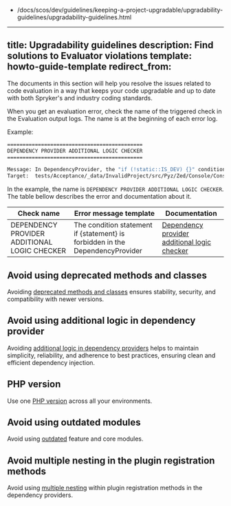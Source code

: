   - /docs/scos/dev/guidelines/keeping-a-project-upgradable/upgradability-guidelines/upgradability-guidelines.html
---
title: Upgradability guidelines
description: Find solutions to Evaluator violations
template: howto-guide-template
redirect_from:
---

The documents in this section will help you resolve the issues related to code evaluation in a way that keeps your code upgradable and up to date with both Spryker's and industry coding standards.

When you get an evaluation error, check the name of the triggered check in the Evaluation output logs. The name is at the beginning of each error log.

Example:
```bash
============================================
DEPENDENCY PROVIDER ADDITIONAL LOGIC CHECKER
============================================

Message: In DependencyProvider, the "if (!static::IS_DEV) {}" conditional statement is forbidden.
Target:  tests/Acceptance/_data/InvalidProject/src/Pyz/Zed/Console/ConsoleDependencyProvider.php
```

In the example, the name is `DEPENDENCY PROVIDER ADDITIONAL LOGIC CHECKER`. The table bellow describes the error and documentation about it.

<div class="width-100">


| Check name  | Error message template                                                   | Documentation                                                                                                                                                                          |
| ----------- |--------------------------------------------------------------------------|----------------------------------------------------------------------------------------------------------------------------------------------------------------------------------------|
| DEPENDENCY PROVIDER ADDITIONAL LOGIC CHECKER | The condition statement if {statement} is forbidden in the DependencyProvider | [Dependency provider additional logic checker](/docs/scos/dev/guidelines/keeping-a-project-upgradable/upgradability-guidelines/additional-logic-in-dependency-provider.html) |

</div>

## Avoid using deprecated methods and classes
Avoiding [deprecated methods and classes](https://docs.spryker.com/docs/scos/dev/updating-spryker/updating-spryker.html) ensures stability, security, and compatibility with newer versions.

## Avoid using additional logic in dependency provider
Avoiding [additional logic in dependency providers](https://docs.spryker.com/docs/scos/dev/guidelines/keeping-a-project-upgradable/upgradability-guidelines/additional-logic-in-dependency-provider.html) helps to maintain simplicity, reliability, and adherence to best practices, ensuring clean and efficient dependency injection.

## PHP version
Use one [PHP version](https://docs.spryker.com/docs/scos/dev/guidelines/keeping-a-project-upgradable/upgradability-guidelines/php-version.html) across all your environments.

## Avoid using outdated modules
Avoid using [outdated](https://docs.spryker.com/docs/scos/dev/guidelines/keeping-a-project-upgradable/upgradability-guidelines/minimum-allowed-shop-version.html) feature and core modules.

## Avoid multiple nesting in the plugin registration methods 
Avoid using [multiple nesting](https://docs.spryker.com/docs/scos/dev/guidelines/keeping-a-project-upgradable/upgradability-guidelines/multidimensional-array.html) within plugin registration methods in the dependency providers.
